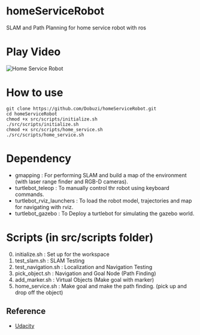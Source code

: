 # homeServiceRobot
SLAM and Path Planning for home service robot with ros 

# Play Video
![Home Service Robot](homeService.gif)

# How to use
```
git clone https://github.com/Dobuzi/homeServiceRobot.git
cd homeServiceRobot
chmod +x src/scripts/initialize.sh
./src/scripts/initialize.sh
chmod +x src/scripts/home_service.sh
./src/scripts/home_service.sh
```

# Dependency
- gmapping : For performing SLAM and build a map of the environment (with laser range finder and RGB-D cameras).
- turtlebot_teleop : To manually control thr robot using keyboard commands.
- turtlebot_rviz_launchers : To load the robot model, trajectories and map for navigating with rviz.
- turtlebot_gazebo : To Deploy a turtlebot for simulating the gazebo world.

# Scripts (in src/scripts folder)
0. initialize.sh : Set up for the workspace
1. test_slam.sh : SLAM Testing
2. test_navigation.sh : Localization and Navigation Testing
3. pick_object.sh : Navigation and Goal Node (Path Finding)
4. add_marker.sh : Virtual Objects (Make goal with marker)
5. home_service.sh : Make goal and make the path finding. (pick up and drop off the object)

## Reference 
- [Udacity](https://www.udacity.com)
